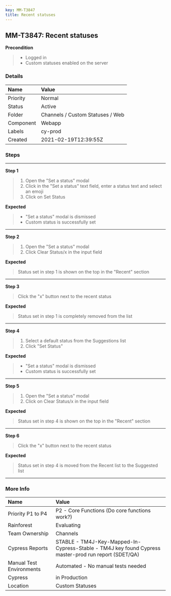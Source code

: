 ```yaml
---
key: MM-T3847
title: Recent statuses
---
```


## MM-T3847: Recent statuses

**Precondition**

> <article><ul><li>Logged in</li><li>Custom statuses enabled on the server</li></ul></article>

### Details

| Name      | Value                            |
| :-------- | :------------------------------- |
| Priority  | Normal                           |
| Status    | Active                           |
| Folder    | Channels / Custom Statuses / Web |
| Component | Webapp                           |
| Labels    | cy-prod                          |
| Created   | 2021-02-19T12:39:55Z             |

### Steps

<hr/>

**Step 1**

> <article><ol><li>Open the "Set a status" modal</li><li>Click in the "Set a status" text field, enter a status text and select an emoji</li><li>Click on Set Status</li></ol></article>

**Expected**

> <article><ul><li>"Set a status" modal is dismissed</li><li>Custom status is successfully set</li></ul></article>

<hr/>

**Step 2**

> <article><ol><li>Open the "Set a status" modal</li><li>Click Clear Status/x in the input field</li></ol></article>

**Expected**

> <article>Status set in step 1 is shown on the top in the "Recent" section</article>

<hr/>

**Step 3**

> <article>Click the "x" button next to the recent status</article>

**Expected**

> <article>Status set in step 1 is completely removed from the list</article>

<hr/>

**Step 4**

> <article><ol><li>Select a default status from the Suggestions list</li><li>Click "Set Status"</li></ol></article>

**Expected**

> <article><ul><li>"Set a status" modal is dismissed</li><li>Custom status is successfully set</li></ul></article>

<hr/>

**Step 5**

> <article><ol><li>Open the "Set a status" modal</li><li>Click on Clear Status/x in the input field</li></ol></article>

**Expected**

> <article>Status set in step 4 is shown on the top in the "Recent" section</article>

<hr/>

**Step 6**

> <article>Click the "x" button next to the recent status</article>

**Expected**

> <article>Status set in step 4 is moved from the Recent list to the Suggested list&nbsp;</article>

<hr/>

### More Info

| Name                     | Value                                                                                                |
| :----------------------- | :--------------------------------------------------------------------------------------------------- |
| Priority P1 to P4        | P2 - Core Functions (Do core functions work?)                                                        |
| Rainforest               | Evaluating                                                                                           |
| Team Ownership           | Channels                                                                                             |
| Cypress Reports          | STABLE - TM4J-Key-Mapped-In-Cypress-Stable - TM4J key found Cypress master-prod run report (SDET/QA) |
| Manual Test Environments | Automated - No manual tests needed                                                                   |
| Cypress                  | in Production                                                                                        |
| Location                 | Custom Statuses                                                                                      |
